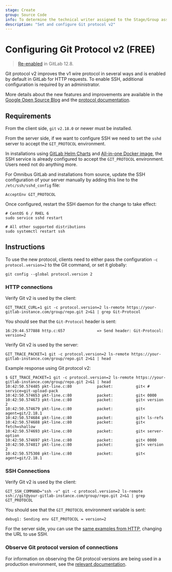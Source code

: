 ```yaml
---
stage: Create
group: Source Code
info: To determine the technical writer assigned to the Stage/Group associated with this page, see https://about.gitlab.com/handbook/engineering/ux/technical-writing/#assignments
description: "Set and configure Git protocol v2"
---
```


# Configuring Git Protocol v2 **(FREE)**

> [Re-enabled](https://gitlab.com/gitlab-org/gitlab/-/issues/27828) in GitLab 12.8.

Git protocol v2 improves the v1 wire protocol in several ways and is
enabled by default in GitLab for HTTP requests. To enable SSH, additional
configuration is required by an administrator.

More details about the new features and improvements are available in
the [Google Open Source Blog](https://opensource.googleblog.com/2018/05/introducing-git-protocol-version-2.html)
and the [protocol documentation](https://github.com/git/git/blob/master/Documentation/technical/protocol-v2.txt).

## Requirements

From the client side, `git` `v2.18.0` or newer must be installed.

From the server side, if we want to configure SSH we need to set the `sshd`
server to accept the `GIT_PROTOCOL` environment.

In installations using [GitLab Helm Charts](https://docs.gitlab.com/charts/)
and [All-in-one Docker image](https://docs.gitlab.com/omnibus/docker/), the SSH
service is already configured to accept the `GIT_PROTOCOL` environment. Users
need not do anything more.

For Omnibus GitLab and installations from source, update
the SSH configuration of your server manually by adding this line to the `/etc/ssh/sshd_config` file:

```plaintext
AcceptEnv GIT_PROTOCOL
```

Once configured, restart the SSH daemon for the change to take effect:

```shell
# CentOS 6 / RHEL 6
sudo service sshd restart

# All other supported distributions
sudo systemctl restart ssh
```

## Instructions

To use the new protocol, clients need to either pass the configuration
`-c protocol.version=2` to the Git command, or set it globally:

```shell
git config --global protocol.version 2
```

### HTTP connections

Verify Git v2 is used by the client:

```shell
GIT_TRACE_CURL=1 git -c protocol.version=2 ls-remote https://your-gitlab-instance.com/group/repo.git 2>&1 | grep Git-Protocol
```

You should see that the `Git-Protocol` header is sent:

```plaintext
16:29:44.577888 http.c:657              => Send header: Git-Protocol: version=2
```

Verify Git v2 is used by the server:

```shell
GIT_TRACE_PACKET=1 git -c protocol.version=2 ls-remote https://your-gitlab-instance.com/group/repo.git 2>&1 | head
```

Example response using Git protocol v2:

```shell
$ GIT_TRACE_PACKET=1 git -c protocol.version=2 ls-remote https://your-gitlab-instance.com/group/repo.git 2>&1 | head
10:42:50.574485 pkt-line.c:80           packet:          git< # service=git-upload-pack
10:42:50.574653 pkt-line.c:80           packet:          git< 0000
10:42:50.574673 pkt-line.c:80           packet:          git< version 2
10:42:50.574679 pkt-line.c:80           packet:          git< agent=git/2.18.1
10:42:50.574684 pkt-line.c:80           packet:          git< ls-refs
10:42:50.574688 pkt-line.c:80           packet:          git< fetch=shallow
10:42:50.574693 pkt-line.c:80           packet:          git< server-option
10:42:50.574697 pkt-line.c:80           packet:          git< 0000
10:42:50.574817 pkt-line.c:80           packet:          git< version 2
10:42:50.575308 pkt-line.c:80           packet:          git< agent=git/2.18.1
```

### SSH Connections

Verify Git v2 is used by the client:

```shell
GIT_SSH_COMMAND="ssh -v" git -c protocol.version=2 ls-remote ssh://git@your-gitlab-instance.com/group/repo.git 2>&1 | grep GIT_PROTOCOL
```

You should see that the `GIT_PROTOCOL` environment variable is sent:

```plaintext
debug1: Sending env GIT_PROTOCOL = version=2
```

For the server side, you can use the [same examples from HTTP](#http-connections), changing the
URL to use SSH.

### Observe Git protocol version of connections

For information on observing the Git protocol versions are being used in a production environment,
see the [relevant documentation](gitaly/monitoring.md#useful-queries).

